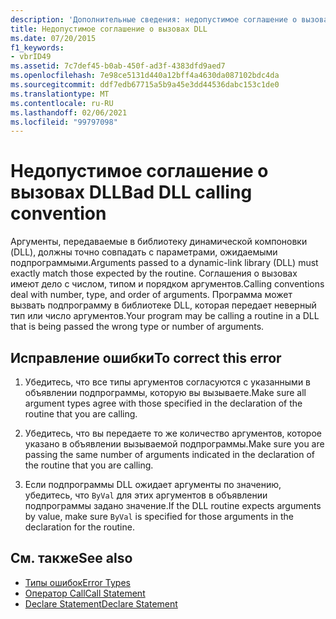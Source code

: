 ```yaml
---
description: 'Дополнительные сведения: недопустимое соглашение о вызовах DLL'
title: Недопустимое соглашение о вызовах DLL
ms.date: 07/20/2015
f1_keywords:
- vbrID49
ms.assetid: 7c7def45-b0ab-450f-ad3f-4383dfd9aed7
ms.openlocfilehash: 7e98ce5131d440a12bff4a4630da087102bdc4da
ms.sourcegitcommit: ddf7edb67715a5b9a45e3dd44536dabc153c1de0
ms.translationtype: MT
ms.contentlocale: ru-RU
ms.lasthandoff: 02/06/2021
ms.locfileid: "99797098"
---
```

# <a name="bad-dll-calling-convention"></a><span data-ttu-id="4672a-103">Недопустимое соглашение о вызовах DLL</span><span class="sxs-lookup"><span data-stu-id="4672a-103">Bad DLL calling convention</span></span>

<span data-ttu-id="4672a-104">Аргументы, передаваемые в библиотеку динамической компоновки (DLL), должны точно совпадать с параметрами, ожидаемыми подпрограммыми.</span><span class="sxs-lookup"><span data-stu-id="4672a-104">Arguments passed to a dynamic-link library (DLL) must exactly match those expected by the routine.</span></span> <span data-ttu-id="4672a-105">Соглашения о вызовах имеют дело с числом, типом и порядком аргументов.</span><span class="sxs-lookup"><span data-stu-id="4672a-105">Calling conventions deal with number, type, and order of arguments.</span></span> <span data-ttu-id="4672a-106">Программа может вызвать подпрограмму в библиотеке DLL, которая передает неверный тип или число аргументов.</span><span class="sxs-lookup"><span data-stu-id="4672a-106">Your program may be calling a routine in a DLL that is being passed the wrong type or number of arguments.</span></span>  
  
## <a name="to-correct-this-error"></a><span data-ttu-id="4672a-107">Исправление ошибки</span><span class="sxs-lookup"><span data-stu-id="4672a-107">To correct this error</span></span>  
  
1. <span data-ttu-id="4672a-108">Убедитесь, что все типы аргументов согласуются с указанными в объявлении подпрограммы, которую вы вызываете.</span><span class="sxs-lookup"><span data-stu-id="4672a-108">Make sure all argument types agree with those specified in the declaration of the routine that you are calling.</span></span>  
  
2. <span data-ttu-id="4672a-109">Убедитесь, что вы передаете то же количество аргументов, которое указано в объявлении вызываемой подпрограммы.</span><span class="sxs-lookup"><span data-stu-id="4672a-109">Make sure you are passing the same number of arguments indicated in the declaration of the routine that you are calling.</span></span>  
  
3. <span data-ttu-id="4672a-110">Если подпрограммы DLL ожидает аргументы по значению, убедитесь, что `ByVal` для этих аргументов в объявлении подпрограммы задано значение.</span><span class="sxs-lookup"><span data-stu-id="4672a-110">If the DLL routine expects arguments by value, make sure `ByVal` is specified for those arguments in the declaration for the routine.</span></span>  
  
## <a name="see-also"></a><span data-ttu-id="4672a-111">См. также</span><span class="sxs-lookup"><span data-stu-id="4672a-111">See also</span></span>

- [<span data-ttu-id="4672a-112">Типы ошибок</span><span class="sxs-lookup"><span data-stu-id="4672a-112">Error Types</span></span>](../../programming-guide/language-features/error-types.md)
- [<span data-ttu-id="4672a-113">Оператор Call</span><span class="sxs-lookup"><span data-stu-id="4672a-113">Call Statement</span></span>](../statements/call-statement.md)
- [<span data-ttu-id="4672a-114">Declare Statement</span><span class="sxs-lookup"><span data-stu-id="4672a-114">Declare Statement</span></span>](../statements/declare-statement.md)
